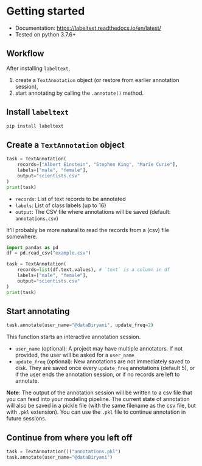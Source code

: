 # Getting started

- Documentation: https://labeltext.readthedocs.io/en/latest/
- Tested on python 3.7.6+

## Workflow

After installing `labeltext`,

1. create a `TextAnnotation` object (or restore from earlier annotation session),
2. start annotating by calling the `.annotate()` method.

## Install `labeltext`

```python
pip install labeltext
```

## Create a `TextAnnotation` object

```python
task = TextAnnotation(
    records=["Albert Einstein", "Stephen King", "Marie Curie"],
    labels=["male", "female"],
    output="scientists.csv"
)
print(task)
```

- `records`: List of text records to be annotated
- `labels`: List of class labels (up to 16)
- `output`: The CSV file where annotations will be saved (default: `annotations.csv`)

It'll probably be more natural to read the records from a (csv) file somewhere.

```python
import pandas as pd
df = pd.read_csv("example.csv")

task = TextAnnotation(
    records=list(df.text.values), # `text` is a column in df
    labels=["male", "female"],
    output="scientists.csv"
)
print(task)
```

## Start annotating

```python
task.annotate(user_name="@dataBiryani", update_freq=2)
```

This function starts an interactive annotation session.

- `user_name` (optional): A project may have multiple annotators. If not provided, the user will be asked for a `user_name`
- `update_freq` (optional): New annotations are not immediately saved to disk. They are saved once every `update_freq` annotations (default 5), or if the user ends the annotation session, or if no records are left to annotate.

**Note**: The output of the annotation session will be written to a csv file that you can feed into your modeling pipeline. The current state of annotation will also be saved in a pickle file (with the same filename as the csv file, but with `.pkl` extension). You can use the `.pkl` file to continue annotation in future sessions.

## Continue from where you left off

```python
task = TextAnnotation()("annotations.pkl")
task.annotate(user_name="@dataBiryani")
```
